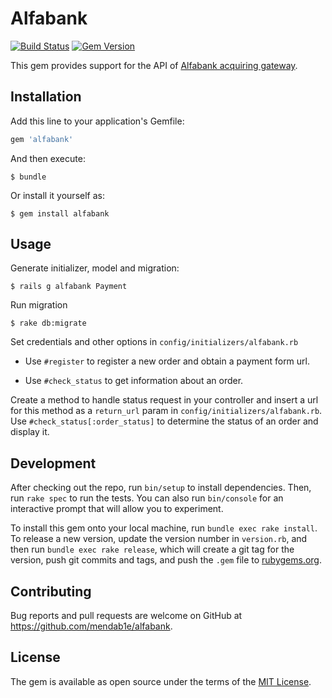 # Alfabank
[![Build Status](https://travis-ci.org/mendab1e/alfabank.svg?branch=master)](https://travis-ci.org/mendab1e/alfabank) [![Gem Version](https://badge.fury.io/rb/alfabank.svg)](https://badge.fury.io/rb/alfabank)

This gem provides support for the API of [Alfabank acquiring gateway](https://engine.paymentgate.ru/ecommerce/).

## Installation

Add this line to your application's Gemfile:

```ruby
gem 'alfabank'
```

And then execute:

    $ bundle

Or install it yourself as:

    $ gem install alfabank

## Usage

Generate initializer,  model and migration:

    $ rails g alfabank Payment

Run migration

    $ rake db:migrate

Set credentials and other options in  `config/initializers/alfabank.rb`

* Use `#register` to register a new order and obtain a payment form url.

* Use `#check_status` to get information about an order.

Create a method to handle status request in your controller and insert a url for this method as a `return_url` param in `config/initializers/alfabank.rb`. Use `#check_status[:order_status]` to determine the status of an order and display it.

## Development

After checking out the repo, run `bin/setup` to install dependencies. Then, run `rake spec` to run the tests. You can also run `bin/console` for an interactive prompt that will allow you to experiment.

To install this gem onto your local machine, run `bundle exec rake install`. To release a new version, update the version number in `version.rb`, and then run `bundle exec rake release`, which will create a git tag for the version, push git commits and tags, and push the `.gem` file to [rubygems.org](https://rubygems.org).


## Contributing

Bug reports and pull requests are welcome on GitHub at https://github.com/mendab1e/alfabank.


## License

The gem is available as open source under the terms of the [MIT License](http://opensource.org/licenses/MIT).

